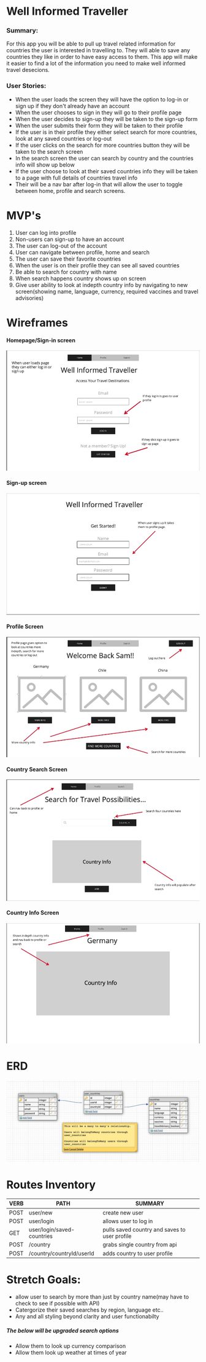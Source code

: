 # Well Informed Traveller

### Summary:
For this app you will be able to pull up travel related information for countries the user is interested in travelling to. They will able to save any countries they like in order to have easy access to them. This app will make it easier to find a lot of the information you need to make well informed travel desecions.

### User Stories:
* When the user loads the screen they will have the option to log-in or sign up if they don't already have an account
* When the user chooses to sign in they will go to their profile page
* When the user decides to sign-up they will be taken to the sign-up form
* When the user submits their form they will be taken to their profile
* If the user is in their profile they either select search for more countries, look at any saved countries or log-out
* If the user clicks on the search for more countries button they will be taken to the search screen
* In the search screen the user can search by country and the countries info will show up below
* If the user choose to look at their saved countries info they will be taken to a page with full details of countries travel info
* Their will be a nav bar after log-in that will allow the user to toggle between home, profile and search screens.

# MVP's
1. User can log into profile
1. Non-users can sign-up to have an account
1. The user can log-out of the account
1. User can navigate between profile, home and search
1. The user can save their favorite countries
1. When the user is on their profile they can see all saved countries
1. Be able to search for country with name
1. When search happens country shows up on screen
1. Give user ability to look at indepth country info by navigating to new screen(showing name, language, currency, required vaccines and travel advisories)

# Wireframes
#### Homepage/Sign-in screen
![alt text](./Wireframes/home-signin.jpg)
#### Sign-up screen
![alt text](./Wireframes/signup-screen.jpg)
#### Profile Screen
![alt text](./Wireframes/profile-screen.jpg)
#### Country Search Screen
![alt text](./Wireframes/country-search.jpg)
#### Country Info Screen
![alt text](./Wireframes/country-info.jpg)

# ERD
![alt text](./Wireframes/ERD.jpg)

# Routes Inventory
VERB | PATH | SUMMARY
-----|----------|----------------
POST | user/new | create new user
POST | user/login | allows user to log in
GET | user/login/saved-countries | pulls saved country and saves to user profile
POST | /country | grabs single country from api
POST | /country/countryId/userId | adds country to user profile



# Stretch Goals:
* allow user to search by more than just by country name(may have to check to see if possible with API)
* Catergorize their saved searches by region, language etc..
* Any and all styling beyond clarity and user functionabilty
##### The below will be upgraded search options
* Allow them to look up currency comparison
* Allow them look up weather at times of year
